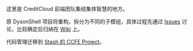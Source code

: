 这里是 CreditCloud 前端团队集结集体智慧的地方。

原 DysonShell 项目将重构，拆分为不同的子模组，具体过程先通过 [Issues](https://github.com/CreditCloud/DysonShell/issues) 讨论，比较确定后归纳在 [Wiki](https://github.com/CreditCloud/DysonShell/wiki) 上。

代码管理迁移到 [Stash 的 CCFE Project](http://stash.creditcloud.com/projects/CCFE)。
